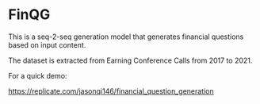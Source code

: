 # FinQG

This is a seq-2-seq generation model that generates financial questions based on input content.

The dataset is extracted from Earning Conference Calls from 2017 to 2021.

For a quick demo: 

https://replicate.com/jasonqi146/financial_question_generation
